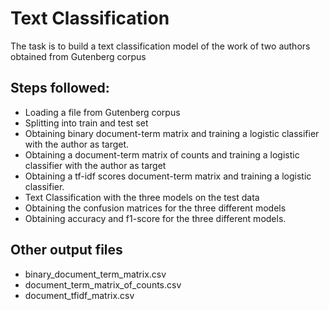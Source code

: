 # Text Classification
The task is to build a text classification model of the work of two authors obtained from Gutenberg corpus

## Steps followed:
* Loading a file from Gutenberg corpus
* Splitting into train and test set
* Obtaining binary document-term matrix and training a logistic classifier with the author as target.
* Obtaining a document-term matrix of counts and training a logistic classifier with the author as target
* Obtaining a tf-idf scores document-term matrix and training a logistic classifier.
* Text Classification with the three models on the test data
* Obtaining the confusion matrices for the three different models
* Obtaining accuracy and f1-score for the three different models.

## Other output files
* binary_document_term_matrix.csv
* document_term_matrix_of_counts.csv
* document_tfidf_matrix.csv